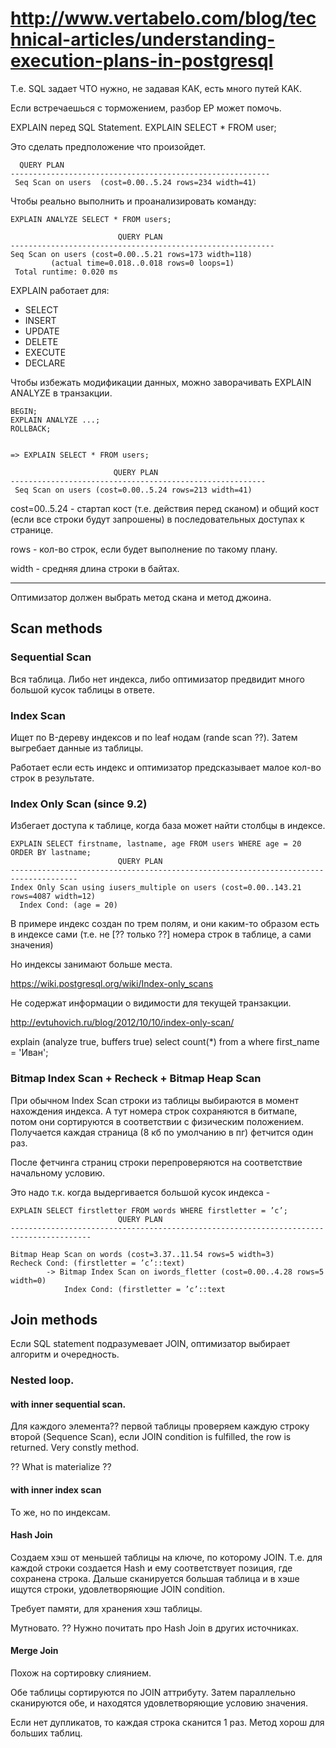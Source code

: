 # http://www.vertabelo.com/blog/technical-articles/understanding-execution-plans-in-postgresql

Т.е. SQL задает ЧТО нужно, не задавая КАК, есть много путей КАК.

Если встречаешься с торможением, разбор EP может помочь.

EXPLAIN перед SQL Statement.
EXPLAIN SELECT * FROM user;

Это сделать предположение что произойдет.
```
  QUERY PLAN
----------------------------------------------------------
 Seq Scan on users  (cost=0.00..5.24 rows=234 width=41)
```


Чтобы реально выполнить и проанализировать команду:

```
EXPLAIN ANALYZE SELECT * FROM users;
 
                        QUERY PLAN
-----------------------------------------------------------
Seq Scan on users (cost=0.00..5.21 rows=173 width=118)
         (actual time=0.018..0.018 rows=0 loops=1)
 Total runtime: 0.020 ms

```

EXPLAIN работает для:

* SELECT
* INSERT
* UPDATE
* DELETE
* EXECUTE
* DECLARE


Чтобы избежать модификации данных, можно заворачивать EXPLAIN ANALYZE в транзакции.

```
BEGIN;
EXPLAIN ANALYZE ...;
ROLLBACK;
```


```

=> EXPLAIN SELECT * FROM users;
 
                       QUERY PLAN
---------------------------------------------------------
 Seq Scan on users (cost=0.00..5.24 rows=213 width=41)
```

cost=00..5.24 - стартап кост (т.е. действия перед сканом) и общий кост (если все строки будут запрошены) в последовательных доступах к странице.

rows - кол-во строк, если будет выполнение по такому плану.

width - средняя длина строки в байтах.

----

Оптимизатор должен выбрать метод скана и метод джоина.

## Scan methods

### Sequential Scan

Вся таблица. Либо нет индекса, либо оптимизатор предвидит много большой кусок таблицы в ответе.


### Index Scan 

Ищет по B-дереву индексов и по leaf нодам (rande scan ??).
Затем выгребает данные из таблицы.

Работает если есть индекс и оптимизатор предсказывает малое кол-во строк в результате.

### Index Only Scan (since 9.2)

Избегает доступа к таблице, когда база может найти столбцы в индексе.

```
EXPLAIN SELECT firstname, lastname, age FROM users WHERE age = 20 ORDER BY lastname;
                        QUERY PLAN
-------------------------------------------------------------------------------------
Index Only Scan using iusers_multiple on users (cost=0.00..143.21 rows=4087 width=12)
  Index Cond: (age = 20)
```

В примере индекс создан по трем полям, и они каким-то образом есть в индексе сами (т.е. не [?? только ??] номера строк в таблице, а сами значения)

Но индексы занимают больше места.


https://wiki.postgresql.org/wiki/Index-only_scans

Не содержат информации о видимости для текущей транзакции.



http://evtuhovich.ru/blog/2012/10/10/index-only-scan/

explain (analyze true, buffers true) select count(*) from a where first_name = 'Иван';


### Bitmap Index Scan + Recheck + Bitmap Heap Scan

При обычном Index Scan строки из таблицы выбираются в момент нахождения индекса.
А тут номера строк сохраняются в битмапе, потом они сортируются в соответствии с физическим положением.
Получается каждая страница (8 кб по умолчанию в пг) фетчится один раз.

После фетчинга страниц строки перепроверяются на соответствие начальному условию.

Это надо т.к. когда выдергивается большой кусок индекса - 

```
EXPLAIN SELECT firstletter FROM words WHERE firstletter = ’c’;
                        QUERY PLAN
----------------------------------------------------------------------------------------
 
Bitmap Heap Scan on words (cost=3.37..11.54 rows=5 width=3)     Recheck Cond: (firstletter = ’c’::text)
        -> Bitmap Index Scan on iwords_fletter (cost=0.00..4.28 rows=5 width=0)
            Index Cond: (firstletter = ’c’::text
```


## Join methods

Если SQL statement подразумевает JOIN, оптимизатор выбирает алгоритм и очередность.

### Nested loop.

#### with inner sequential scan.

Для каждого элемента?? первой таблицы проверяем каждую строку второй (Sequence Scan), если JOIN condition is fulfilled, the row is returned. Very constly method.

?? What is materialize ??

#### with inner index scan

То же, но по индексам.

#### Hash Join

Создаем хэш от меньшей таблицы на ключе, по которому JOIN.
Т.е. для каждой строки создается Hash и ему соответствует позиция, где сохранена строка. Дальше сканируется большая таблица и в хэше ищутся строки, удовлетворяющие JOIN condition.


Требует памяти, для хранения хэш таблицы.

Мутновато. ?? Нужно почитать про Hash Join в других источниках.

#### Merge Join

Похож на сортировку слиянием.

Обе таблицы сортируются по JOIN аттрибуту. Затем параллельно сканируются обе, и находятся удовлетворяющие условию значения.

Если нет дупликатов, то каждая строка сканится 1 раз. Метод хорош для больших таблиц.


















